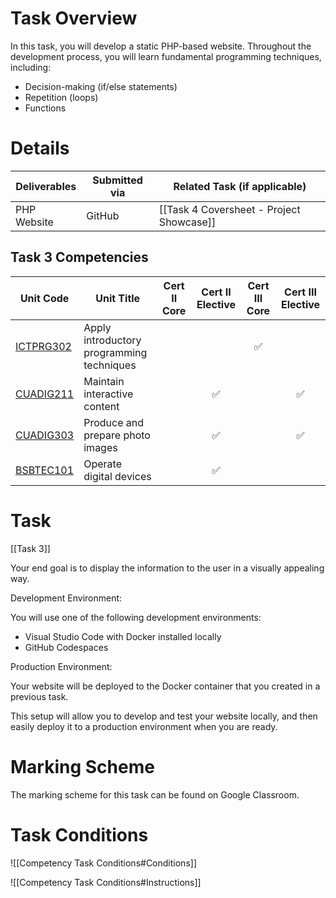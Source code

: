 # Task Overview
In this task, you will develop a static PHP-based website. Throughout the development process, you will learn fundamental programming techniques, including:

- Decision-making (if/else statements)
- Repetition (loops)
- Functions


# Details

| Deliverables | Submitted via | Related Task (if applicable)             |
| ------------ | ------------- | ---------------------------------------- |
| PHP Website  | GitHub        | [[Task 4 Coversheet - Project Showcase]] |

## Task 3 Competencies

| Unit Code                                                                        | Unit Title                                | Cert II Core | Cert II Elective | Cert III Core | Cert III Elective |
| -------------------------------------------------------------------------------- | ----------------------------------------- | :----------: | :--------------: | :-----------: | :---------------: |
| [ICTPRG302](https://training.gov.au/Training/Details/ICTPRG302/unitdetails)	<br> | Apply introductory programming techniques |              |                  |       ✅       |                   |
| [CUADIG211](https://training.gov.au/Training/Details/CUADIG211/unitdetails)      | Maintain interactive content              |              |        ✅         |               |         ✅         |
| [CUADIG303](https://training.gov.au/Training/Details/CUADIG303/unitdetails)      | Produce and prepare photo images          |              |        ✅         |               |         ✅         |
| [BSBTEC101](https://training.gov.au/Training/Details/BSBTEC101/unitdetails)      | Operate digital devices                   |              |        ✅         |               |                   |

# Task

[[Task 3]]

Your end goal is to display the information to the user in a visually appealing way.

Development Environment:

You will use one of the following development environments:

- Visual Studio Code with Docker installed locally
- GitHub Codespaces

Production Environment:

Your website will be deployed to the Docker container that you created in a previous task.

This setup will allow you to develop and test your website locally, and then easily deploy it to a production environment when you are ready.

# Marking Scheme

The marking scheme for this task can be found on Google Classroom.

# Task Conditions

![[Competency Task Conditions#Conditions]]

![[Competency Task Conditions#Instructions]]
